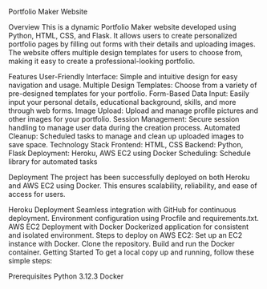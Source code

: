 Portfolio Maker Website

Overview
This is a dynamic Portfolio Maker website developed using Python, HTML, CSS, and Flask. It allows users to create personalized portfolio pages by filling out forms with their details and uploading images. The website offers multiple design templates for users to choose from, making it easy to create a professional-looking portfolio.

Features
User-Friendly Interface: Simple and intuitive design for easy navigation and usage.
Multiple Design Templates: Choose from a variety of pre-designed templates for your portfolio.
Form-Based Data Input: Easily input your personal details, educational background, skills, and more through web forms.
Image Upload: Upload and manage profile pictures and other images for your portfolio.
Session Management: Secure session handling to manage user data during the creation process.
Automated Cleanup: Scheduled tasks to manage and clean up uploaded images to save space.
Technology Stack
Frontend: HTML, CSS
Backend: Python, Flask
Deployment: Heroku, AWS EC2 using Docker
Scheduling: Schedule library for automated tasks

Deployment
The project has been successfully deployed on both Heroku and AWS EC2 using Docker. This ensures scalability, reliability, and ease of access for users.

Heroku Deployment
Seamless integration with GitHub for continuous deployment.
Environment configuration using Procfile and requirements.txt.
AWS EC2 Deployment with Docker
Dockerized application for consistent and isolated environment.
Steps to deploy on AWS EC2:
Set up an EC2 instance with Docker.
Clone the repository.
Build and run the Docker container.
Getting Started
To get a local copy up and running, follow these simple steps:

Prerequisites
Python 3.12.3
Docker
